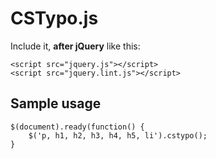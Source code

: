 # CSTypo.js

Include it, **after jQuery** like this:

    <script src="jquery.js"></script>
    <script src="jquery.lint.js"></script>

## Sample usage
	$(document).ready(function() {
		$('p, h1, h2, h3, h4, h5, li').cstypo();
	}